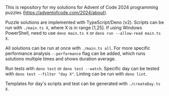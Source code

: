This is repository for my solutions for Advent of Code 2024 programming puzzles (https://adventofcode.com/2024/about).

Puzzle solutions are implemented with TypeScript/Deno (v2). Scripts can be run with `./main.ts X`, where X is in range
[1,25]. If using Windows PowerShell, need to use `deno main.ts X` or `deno run --allow-read main.ts X`.

All solutions can be run at once with `./main.ts all`. For more specific performance analysis `--performance` flag can
be added, which runs solutions multiple times and shows duration average.

Run tests with `deno test` or `deno test --watch`. Specific day can be tested with `deno test --filter "day X"`. Linting
can be run with `deno lint`.

Templates for day's scripts and test can be generated with `./createDay.ts X`.
